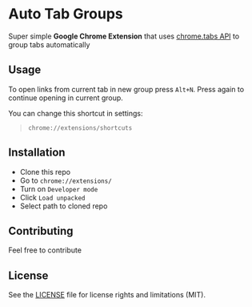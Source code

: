 # Auto Tab Groups

Super simple **Google Chrome Extension** that uses [chrome.tabs API](https://developer.chrome.com/docs/extensions/reference/tabs) to group tabs automatically

## Usage

To open links from current tab in new group press `Alt+N`.
Press again to continue opening in current group.

You can change this shortcut in settings:
>`chrome://extensions/shortcuts`

## Installation

* Clone this repo
* Go to `chrome://extensions/`
* Turn on `Developer mode`
* Click `Load unpacked`
* Select path to cloned repo

## Contributing

Feel free to contribute

## License

See the [LICENSE](LICENSE.md) file for license rights and limitations (MIT).
